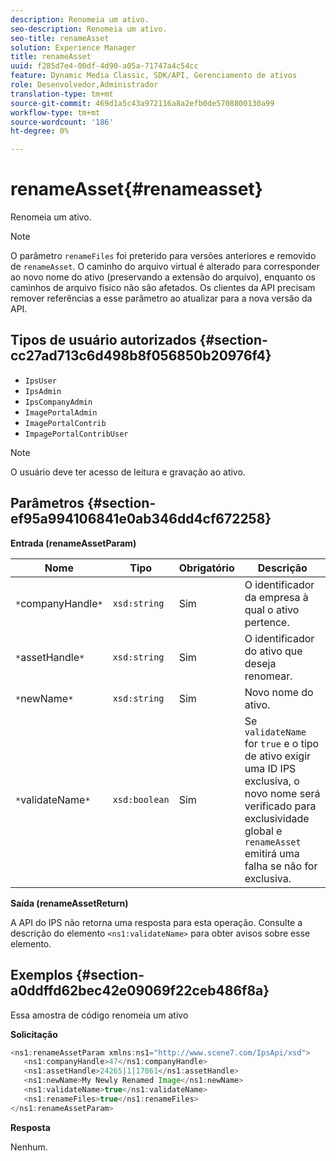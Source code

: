 ```yaml
---
description: Renomeia um ativo.
seo-description: Renomeia um ativo.
seo-title: renameAsset
solution: Experience Manager
title: renameAsset
uuid: f285d7e4-00df-4d90-a05a-71747a4c54cc
feature: Dynamic Media Classic, SDK/API, Gerenciamento de ativos
role: Desenvolvedor,Administrador
translation-type: tm+mt
source-git-commit: 469d1a5c43a972116a8a2efb0de5708800130a99
workflow-type: tm+mt
source-wordcount: '186'
ht-degree: 0%

---
```



# renameAsset{#renameasset}

Renomeia um ativo.

>[!NOTE]
>
>O parâmetro `renameFiles` foi preterido para versões anteriores e removido de `renameAsset`. O caminho do arquivo virtual é alterado para corresponder ao novo nome do ativo (preservando a extensão do arquivo), enquanto os caminhos de arquivo físico não são afetados. Os clientes da API precisam remover referências a esse parâmetro ao atualizar para a nova versão da API.

## Tipos de usuário autorizados {#section-cc27ad713c6d498b8f056850b20976f4}

* `IpsUser`
* `IpsAdmin`
* `IpsCompanyAdmin`
* `ImagePortalAdmin`
* `ImagePortalContrib`
* `ImpagePortalContribUser`

>[!NOTE]
>
>O usuário deve ter acesso de leitura e gravação ao ativo.

## Parâmetros {#section-ef95a994106841e0ab346dd4cf672258}

**Entrada (renameAssetParam)**

| Nome | Tipo | Obrigatório | Descrição |
|---|---|---|---|
| `*`companyHandle`*` | `xsd:string` | Sim | O identificador da empresa à qual o ativo pertence. |
| `*`assetHandle`*` | `xsd:string` | Sim | O identificador do ativo que deseja renomear. |
| `*`newName`*` | `xsd:string` | Sim | Novo nome do ativo. |
| `*`validateName`*` | `xsd:boolean` | Sim | Se `validateName` for `true` e o tipo de ativo exigir uma ID IPS exclusiva, o novo nome será verificado para exclusividade global e `renameAsset` emitirá uma falha se não for exclusiva. |

**Saída (renameAssetReturn)**

A API do IPS não retorna uma resposta para esta operação. Consulte a descrição do elemento `<ns1:validateName>` para obter avisos sobre esse elemento.

## Exemplos {#section-a0ddffd62bec42e09069f22ceb486f8a}

Essa amostra de código renomeia um ativo

**Solicitação**

```java
<ns1:renameAssetParam xmlns:ns1="http://www.scene7.com/IpsApi/xsd">
   <ns1:companyHandle>47</ns1:companyHandle>
   <ns1:assetHandle>24265|1|17061</ns1:assetHandle>
   <ns1:newName>My Newly Renamed Image</ns1:newName>
   <ns1:validateName>true</ns1:validateName>
   <ns1:renameFiles>true</ns1:renameFiles>
</ns1:renameAssetParam>
```

**Resposta**

Nenhum.
